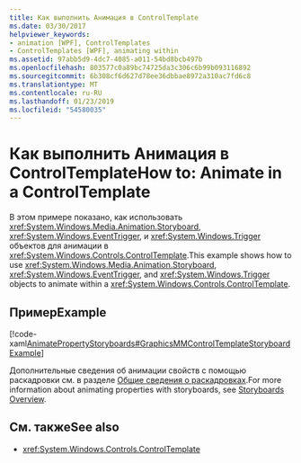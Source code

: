 ```yaml
---
title: Как выполнить Анимация в ControlTemplate
ms.date: 03/30/2017
helpviewer_keywords:
- animation [WPF], ControlTemplates
- ControlTemplates [WPF], animating within
ms.assetid: 97abb5d9-4dc7-4085-a011-54bd8bcb497b
ms.openlocfilehash: 803577c0a89bc74725da3c306c6b99b093116892
ms.sourcegitcommit: 6b308cf6d627d78ee36dbbae8972a310ac7fd6c8
ms.translationtype: MT
ms.contentlocale: ru-RU
ms.lasthandoff: 01/23/2019
ms.locfileid: "54580035"
---
```

# <a name="how-to-animate-in-a-controltemplate"></a><span data-ttu-id="40a82-102">Как выполнить Анимация в ControlTemplate</span><span class="sxs-lookup"><span data-stu-id="40a82-102">How to: Animate in a ControlTemplate</span></span>
<span data-ttu-id="40a82-103">В этом примере показано, как использовать <xref:System.Windows.Media.Animation.Storyboard>, <xref:System.Windows.EventTrigger>, и <xref:System.Windows.Trigger> объектов для анимации в <xref:System.Windows.Controls.ControlTemplate>.</span><span class="sxs-lookup"><span data-stu-id="40a82-103">This example shows how to use <xref:System.Windows.Media.Animation.Storyboard>, <xref:System.Windows.EventTrigger>, and <xref:System.Windows.Trigger> objects to animate within a <xref:System.Windows.Controls.ControlTemplate>.</span></span>  
  
## <a name="example"></a><span data-ttu-id="40a82-104">Пример</span><span class="sxs-lookup"><span data-stu-id="40a82-104">Example</span></span>  
 [!code-xaml[AnimatePropertyStoryboards#GraphicsMMControlTemplateStoryboardExample](../../../../samples/snippets/xaml/VS_Snippets_Wpf/AnimatePropertyStoryboards/XAML/ControlTemplateStoryboardExample.xaml#graphicsmmcontroltemplatestoryboardexample)]  
  
 <span data-ttu-id="40a82-105">Дополнительные сведения об анимации свойств с помощью раскадровки см. в разделе [Общие сведения о раскадровках](../../../../docs/framework/wpf/graphics-multimedia/storyboards-overview.md).</span><span class="sxs-lookup"><span data-stu-id="40a82-105">For more information about animating properties with storyboards, see [Storyboards Overview](../../../../docs/framework/wpf/graphics-multimedia/storyboards-overview.md).</span></span>  
  
## <a name="see-also"></a><span data-ttu-id="40a82-106">См. также</span><span class="sxs-lookup"><span data-stu-id="40a82-106">See also</span></span>
- <xref:System.Windows.Controls.ControlTemplate>
